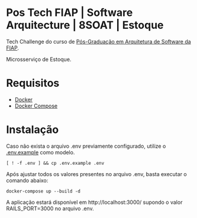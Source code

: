 # Pos Tech FIAP | Software Arquitecture | 8SOAT | Estoque

Tech Challenge do curso de [Pós-Graduação em Arquitetura de Software da FIAP](https://postech.fiap.com.br/curso/software-architecture/).

Microsserviço de Estoque.

# Requisitos

* [Docker](https://docs.docker.com/engine/install/)
* [Docker Compose](https://github.com/docker/compose)

# Instalação

Caso não exista o arquivo .env previamente configurado, utilize o [.env.example](.env.example) como modelo.

```
[ ! -f .env ] && cp .env.example .env
```

Após ajustar todos os valores presentes no arquivo .env, basta executar o comando abaixo:


```
docker-compose up --build -d
```

A aplicação estará disponível em http://localhost:3000/ supondo o valor RAILS_PORT=3000 no arquivo .env.
